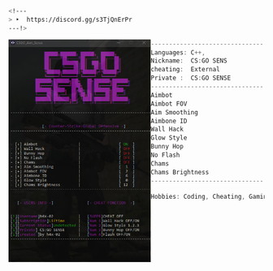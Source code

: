  
```zsh
<!---
> ‣  https://discord.gg/s3TjQnErPr
---!>
```
<img align="left" src="https://github.com/h4x-02/h4x-02/blob/h4x-02/assets/CSGO_SENSE.png" alt="logo.png" width="280" /> 
 
```csharp
-----------------------------------------------------
Languages: C++,
Nickname:  CS:GO SENS
cheating:  External
Private :  CS:GO SENSE
-----------------------------------------------------
Aimbot
Aimbot FOV 
Aim Smoothing 
Aimbone ID
Wall Hack
Glow Style
Bunny Hop
No Flash
Chams
Chams Brightness
-----------------------------------------------------
```
```csharp
Hobbies: Coding, Cheating, Gaming
```
